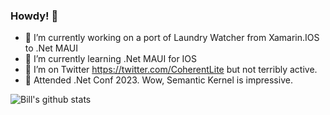 ### Howdy! 👋

- 🔭 I’m currently working on a port of Laundry Watcher from Xamarin.IOS to .Net MAUI
- 🌱 I’m currently learning .Net MAUI for IOS
- 🦜 I’m on Twitter https://twitter.com/CoherentLite but not terribly active.
- 🤖 Attended .Net Conf 2023.  Wow, Semantic Kernel is impressive.  

![Bill's github stats](https://github-readme-stats.vercel.app/api?username=billn6&show_icons=true&count_private=true)

